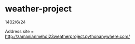 # weather-project

1402/6/24

Address site = http://zamanianmehdi23weatherproject.pythonanywhere.com/
